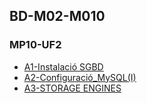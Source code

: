 ## BD-M02-M010



### MP10-UF2


* [A1-Instalació SGBD](https://github.com/ivanenriquez/BD-M02-M010/blob/master/MP10-UF2/A1/Instalacio_SGBD.md) 
* [A2-Configuració_MySQL(I)](https://github.com/ivanenriquez/BD-M02-M010/blob/master/MP10-UF2/A2/Configuració_MySQL(I).md)  
* [A3-STORAGE ENGINES](https://github.com/ivanenriquez/BD-M02-M010/blob/master/MP10-UF2/A3/Storage_Engines.md)  
